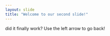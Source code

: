 ```yaml
---
layout: slide
title: "Welcome to our second slide!"
---
```

did it finally work?
Use the left arrow to go back!
